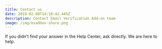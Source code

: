 ```yaml
---
title: Contact us
date: 2019-02-08T14:18:42.445Z
description: Contact Email Verification Add-on team
image: /img/evaddon-share.png
---
```

If you didn’t find your answer in the Help Center, ask directly. We are here to help.

<div class="typeform-widget" data-url="https://opryshok.typeform.com/to/wwmaga" data-hide-headers=true data-hide-footer=true style="width: 100%; height: 500px;"></div> <script> (function() { var qs,js,q,s,d=document, gi=d.getElementById, ce=d.createElement, gt=d.getElementsByTagName, id="typef_orm", b="https://embed.typeform.com/"; if(!gi.call(d,id)) { js=ce.call(d,"script"); js.id=id; js.src=b+"embed.js"; q=gt.call(d,"script")[0]; q.parentNode.insertBefore(js,q) } })() </script>
